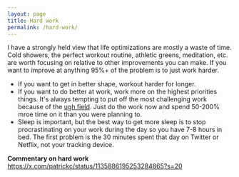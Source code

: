 ```yaml
---
layout: page
title: Hard work
permalink: /hard-work/
---
```


I have a strongly held view that life optimizations are mostly a waste of time. Cold showers, the perfect workout routine, athletic greens, meditation, etc. are worth focusing on relative to other improvements you can make. If you want to improve at anything 95%+ of the problem is to just work harder.

- If you want to get in better shape, workout harder for longer.
- If you want to do better at work, work more on the highest priorities things. It's always tempting to put off the most challenging work because of the [ugh field](https://www.lesswrong.com/posts/EFQ3F6kmt4WHXRqik/ugh-fields). Just do the work now and spend 50-200% mroe time on it than you were planning to.
- Sleep is important, but the best way to get more sleep is to stop procrastinating on your work during the day so you have 7-8 hours in bed. The first problem is the 30 minutes spent that day on Twitter or Netflix, not your tracking device.

**Commentary on hard work**
https://x.com/patrickc/status/1135886195253284865?s=20
